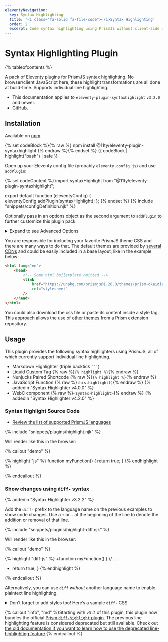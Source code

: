 ```yaml
---
eleventyNavigation:
  key: Syntax Highlighting
  title: '<i class="fa-solid fa-file-code"></i>Syntax Highlighting'
  order: 2
  excerpt: Code syntax highlighting using PrismJS without client-side JavaScript.
---
```


# Syntax Highlighting Plugin

{% tableofcontents %}

A pack of Eleventy plugins for PrismJS syntax highlighting. No browser/client JavaScript here, these highlight transformations are all done at build-time. Supports individual line highlighting.

- This documentation applies to `eleventy-plugin-syntaxhighlight` `v3.2.0` and newer.
- [GitHub](https://github.com/11ty/eleventy-plugin-syntaxhighlight).

## Installation

Available on [npm](https://www.npmjs.com/package/@11ty/eleventy-plugin-syntaxhighlight).

{% set codeBlock %}{% raw %}
npm install @11ty/eleventy-plugin-syntaxhighlight
{% endraw %}{% endset %}
{{ codeBlock | highlight("bash") | safe }}

Open up your Eleventy config file (probably `eleventy.config.js`) and use `addPlugin`:

{% set codeContent %}
import syntaxHighlight from "@11ty/eleventy-plugin-syntaxhighlight";

export default function (eleventyConfig) {
	eleventyConfig.addPlugin(syntaxHighlight);
};
{% endset %}
{% include "snippets/configDefinition.njk" %}

Optionally pass in an options object as the second argument to `addPlugin` to further customize this plugin pack.

<details>
  <summary>Expand to see Advanced Options</summary>

{% set codeContent %}
import syntaxHighlight from "@11ty/eleventy-plugin-syntaxhighlight";

export default function(eleventyConfig) {
  eleventyConfig.addPlugin(syntaxHighlight, {

    // Line separator for line breaks
    lineSeparator: "\n",

    // Change which Eleventy template formats use syntax highlighters
    templateFormats: ["*"], // default

    // Use only a subset of template types (11ty.js added in v4.0.0)
    // templateFormats: ["liquid", "njk", "md", "11ty.js"],

    // init callback lets you customize Prism
    init: function({ Prism }) {
      Prism.languages.myCustomLanguage = { /* … */ };
    },

    // Added in 3.1.1, add HTML attributes to the <pre> or <code> tags
    preAttributes: {
      tabindex: 0,

      // Added in 4.1.0 you can use callback functions too
      "data-language": function({ language, content, options }) {
        return language;
      }
    },
    codeAttributes: {},

    // Added in 5.0.0, throw errors on invalid language names
    errorOnInvalidLanguage: false,
  });
};
{% endset %}
{% include "snippets/configDefinition.njk" %}

</details>

You are responsible for including your favorite PrismJS theme CSS and there are many ways to do that. The default themes are provided by [several CDNs](https://prismjs.com/#basic-usage-cdn) and could be easily included in a base layout, like in the example below:

```html
<html lang="en">
	<head>
		<!-- Some html boilerplate omitted -->
		<link
			href="https://unpkg.com/prismjs@1.20.0/themes/prism-okaidia.css"
			rel="stylesheet"
		/>
	</head>
</html>
```

You could also download the css file or paste its content inside a style tag. This approach allows the use of [other themes](https://github.com/PrismJS/prism-themes) from a Prism extension repository.

## Usage

This plugin provides the following syntax highlighters using PrismJS, all of which currently support individual line highlighting.

- Markdown Highlighter (triple backtick <code>```</code>)
- Liquid Custom Tag {% raw %}`{% highlight %}`{% endraw %}
- Nunjucks Paired Shortcode {% raw %}`{% highlight %}`{% endraw %}
- JavaScript Function {% raw %}`this.highlight()`{% endraw %} {% addedin "Syntax Highlighter v4.0.0" %}
- WebC component {% raw %}`<syntax-highlight>`{% endraw %} {% addedin "Syntax Highlighter v4.2.0" %}

### Syntax Highlight Source Code

- [Review the list of supported PrismJS languages](https://prismjs.com/#languages-list)

{% include "snippets/plugins/highlight.njk" %}

Will render like this in the browser:

{% callout "demo" %}

{% highlight "js" %}
function myFunction() {
	return true;
}
{% endhighlight %}

{% endcallout %}

### Show changes using `diff-` syntax

{% addedin "Syntax Highlighter v3.2.2" %}

Add the `diff-` prefix to the language name on the previous examples to show code changes. Use a `+` or `-` at the beginning of the line to denote the addition or removal of that line.

{% include "snippets/plugins/highlight-diff.njk" %}

Will render like this in the browser:

{% callout "demo" %}

{% highlight "diff-js" %}
+function myFunction() {
   // …
-  return true;
 }
{% endhighlight %}

{% endcallout %}

Alternatively, you can use `diff` _without_ another language name to enable plaintext line highlighting.

<details>
  <summary>Don’t forget to add styles too! Here’s a sample <code>diff-</code> CSS</summary>

{% codetitle "CSS", "Syntax" %}

```css
.token.deleted {
	background-color: hsl(350deg 100% 88% / 47%);
}
.token.inserted {
	background-color: hsl(120deg 73% 75% / 35%);
}

/* Make the + and - characters unselectable for copy/paste */
.token.prefix.unchanged,
.token.prefix.inserted,
.token.prefix.deleted {
	-webkit-user-select: none;
	user-select: none;
}

/* Optional: full-width background color */
.token.inserted:not(.prefix),
.token.deleted:not(.prefix) {
	display: block;
}
```

</details>

{% callout "info", "md" %}Starting with `v3.2` of this plugin, this plugin now bundles the official [Prism `diff-highlight` plugin](https://prismjs.com/plugins/diff-highlight/). The previous line highlighting feature is considered deprecated but still available. Check out [the old documentation if you want to learn how to use the deprecated line-highlighting feature](https://v0-12-1.11ty.dev/docs/plugins/syntaxhighlight/).{% endcallout %}
